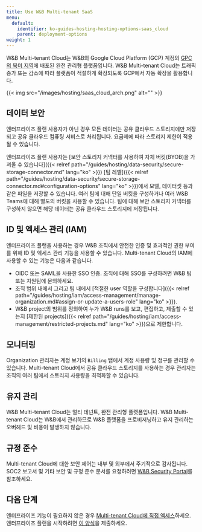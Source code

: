 ```yaml
---
title: Use W&B Multi-tenant SaaS
menu:
  default:
    identifier: ko-guides-hosting-hosting-options-saas_cloud
    parent: deployment-options
weight: 1
---
```


W&B Multi-tenant Cloud는 W&B의 Google Cloud Platform (GCP) 계정의 [GPC의 북미 지역](https://cloud.google.com/compute/docs/regions-zones)에 배포된 완전 관리형 플랫폼입니다. W&B Multi-tenant Cloud는 트래픽 증가 또는 감소에 따라 플랫폼이 적절하게 확장되도록 GCP에서 자동 확장을 활용합니다.

{{< img src="/images/hosting/saas_cloud_arch.png" alt="" >}}

## 데이터 보안

엔터프라이즈 플랜 사용자가 아닌 경우 모든 데이터는 공유 클라우드 스토리지에만 저장되고 공유 클라우드 컴퓨팅 서비스로 처리됩니다. 요금제에 따라 스토리지 제한이 적용될 수 있습니다.

엔터프라이즈 플랜 사용자는 [보안 스토리지 커넥터를 사용하여 자체 버킷(BYOB)을 가져올 수 있습니다]({{< relref path="/guides/hosting/data-security/secure-storage-connector.md" lang="ko" >}}) [팀 레벨]({{< relref path="/guides/hosting/data-security/secure-storage-connector.md#configuration-options" lang="ko" >}})에서 모델, 데이터셋 등과 같은 파일을 저장할 수 있습니다. 여러 팀에 대해 단일 버킷을 구성하거나 여러 W&B Teams에 대해 별도의 버킷을 사용할 수 있습니다. 팀에 대해 보안 스토리지 커넥터를 구성하지 않으면 해당 데이터는 공유 클라우드 스토리지에 저장됩니다.

## ID 및 엑세스 관리 (IAM)
엔터프라이즈 플랜을 사용하는 경우 W&B 조직에서 안전한 인증 및 효과적인 권한 부여를 위해 ID 및 엑세스 관리 기능을 사용할 수 있습니다. Multi-tenant Cloud의 IAM에 사용할 수 있는 기능은 다음과 같습니다.

* OIDC 또는 SAML을 사용한 SSO 인증. 조직에 대해 SSO를 구성하려면 W&B 팀 또는 지원팀에 문의하세요.
* 조직 범위 내에서 그리고 팀 내에서 [적절한 user 역할을 구성합니다]({{< relref path="/guides/hosting/iam/access-management/manage-organization.md#assign-or-update-a-users-role" lang="ko" >}}).
* W&B project의 범위를 정의하여 누가 W&B runs를 보고, 편집하고, 제출할 수 있는지 [제한된 projects]({{< relref path="/guides/hosting/iam/access-management/restricted-projects.md" lang="ko" >}})으로 제한합니다.

## 모니터링
Organization 관리자는 계정 보기의 `Billing` 탭에서 계정 사용량 및 청구를 관리할 수 있습니다. Multi-tenant Cloud에서 공유 클라우드 스토리지를 사용하는 경우 관리자는 조직의 여러 팀에서 스토리지 사용량을 최적화할 수 있습니다.

## 유지 관리
W&B Multi-tenant Cloud는 멀티 테넌트, 완전 관리형 플랫폼입니다. W&B Multi-tenant Cloud는 W&B에서 관리하므로 W&B 플랫폼을 프로비저닝하고 유지 관리하는 오버헤드 및 비용이 발생하지 않습니다.

## 규정 준수
Multi-tenant Cloud에 대한 보안 제어는 내부 및 외부에서 주기적으로 감사됩니다. SOC2 보고서 및 기타 보안 및 규정 준수 문서를 요청하려면 [W&B Security Portal](https://security.wandb.ai/)를 참조하세요.

## 다음 단계
엔터프라이즈 기능이 필요하지 않은 경우 [Multi-tenant Cloud에 직접 엑세스](https://wandb.ai)하세요. 엔터프라이즈 플랜을 시작하려면 [이 양식](https://wandb.ai/site/for-enterprise/multi-tenant-saas-trial)을 제출하세요.
